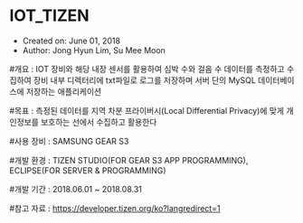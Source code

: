 # IOT_TIZEN

 *  Created on: June 01, 2018
 *  Author: Jong Hyun Lim, Su Mee Moon
 
#개요 : 
IOT 장비와 해당 내장 센서를 활용하여 심박 수와 걸음 수 데이터를 측정하고 수집하여 
장비 내부 디렉터리에 txt파일로 로그를 저장하며
서버 단의 MySQL 데이터베이스에 저장하는 애플리케이션

#목표 : 측정된 데이터를 지역 차분 프라이버시(Local Differential Privacy)에 맞게 개인정보를 보호하는 선에서 수집하고 활용한다 

#사용 장비 : SAMSUNG GEAR S3

#개발 환경 : TIZEN STUDIO(FOR GEAR S3 APP PROGRAMMING), ECLIPSE(FOR SERVER & PROGRAMMING)

#개발 기간 : 2018.06.01 ~ 2018.08.31

#참고 자료 : https://developer.tizen.org/ko?langredirect=1
